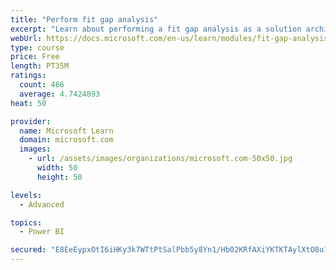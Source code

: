 ```yaml
---
title: "Perform fit gap analysis"
excerpt: "Learn about performing a fit gap analysis as a solution architect for Dynamics 365 and Microsoft Power Platform."
webUrl: https://docs.microsoft.com/en-us/learn/modules/fit-gap-analysis/
type: course
price: Free
length: PT35M
ratings:
  count: 466
  average: 4.7424893
heat: 50

provider:
  name: Microsoft Learn
  domain: microsoft.com
  images:
    - url: /assets/images/organizations/microsoft.com-50x50.jpg
      width: 50
      height: 50

levels:
  - Advanced

topics:
  - Power BI

secured: "E8EeEypxOtI6iHKy3k7WTtPtSalPbb5y8Yn1/Hb02KRfAXiYKTKTAylXtO8u1WcT46rxqhl5no4BlasOLN6uJrrylqYjcXNBGpnPZaOnVuBMitgnOFd+mY/jU5nA2Em6xb4kbXidz3grKp0FXHHNv6KEqXuhfPOEAS9/xVXpHBwffoKMVigSdvpOAlA57/VOPqa808qZwr/Fa//1KnB3K+k2OypYZuBPQs5D1mXaTEBhKHDOKUyKOhdSci83A2RP7ccv9m+LuBoLr0CBNLA2L7XC7QCVCkUTG8qGlPzPhPM5/F4NiLa/xPszArEYwZN3z/cuqR6f2RxsLat+YYZwuftGimK4LxIObsultPm0ls2cvdzX2NE1FFwlKiQpXeVlN7z1h/HH3yT7W8bW0oQq4YBzHyXfKUCJO509sIStyZk=;9U14RunaYcHfe6ZuJ0EOqQ=="
---
```


